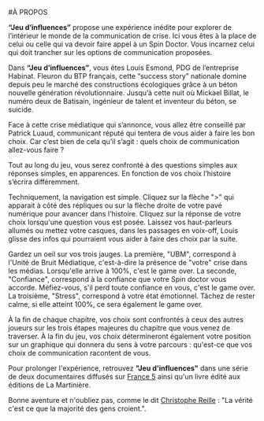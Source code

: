 #À PROPOS

**“Jeu d’influences”** propose une expérience inédite pour explorer de l’intérieur le monde de la communication de crise. Ici vous êtes à la place de celui ou celle qui va devoir faire appel à un Spin Doctor. Vous incarnez celui qui doit trancher sur les options de communication proposées.

Dans **“Jeu d’influences”**, vous êtes Louis Esmond, PDG de l’entreprise Habinat. Fleuron du BTP français, cette “success story” nationale domine depuis peu le marché des constructions écologiques grâce à un béton nouvelle génération révolutionnaire. Jusqu’à cette nuit où Mickael Billat, le numéro deux de Batisain, ingénieur de talent et inventeur du béton, se suicide.

Face à cette crise médiatique qui s’annonce, vous allez être conseillé par Patrick Luaud, communicant réputé qui tentera de vous aider à faire les bon choix. Car c’est bien de cela qu’il s’agit : quels choix de communication allez-vous faire ?

Tout au long du jeu, vous serez confronté à des questions simples aux réponses simples, en apparences. En fonction de vos choix l’histoire s’écrira différemment.

Techniquement, la navigation est simple. Cliquez sur la flèche ">" qui apparait à côté des répliques ou sur la flèche droite de votre pavé numérique pour avancer dans l'histoire. Cliquez sur la réponse de votre choix lorsqu'une question vous est posée. Laissez vos haut-parleurs allumés ou mettez votre casques, dans les passages en voix-off, Louis glisse des infos qui pourraient vous aider à faire des choix par la suite.

Gardez un oeil sur vos trois jauges. La première, "UBM", correspond à l'Unité de Bruit Médiatique, c'est-à-dire la présence de "votre" crise dans les médias. Lorsqu'elle arrive à 100%, c'est le game over. La seconde, "Confiance", correspond à la confiance que votre Spin doctor vous accorde. Méfiez-vous, s'il perd toute confiance en vous, c'est le game over. La troisième, "Stress", correspond à votre état émotionnel. Tâchez de rester calme, si elle atteint 100%, ce sera également le game over.

À la fin de chaque chapitre, vos choix sont confrontés à ceux des autres joueurs sur les trois étapes majeures du chapitre que vous venez de traverser. À la fin du jeu, vos choix détermineront également votre position sur un graphique qui donnera du sens à votre parcours : qu'est-ce que vos choix de communication racontent de vous.

Pour prolonger l'expérience, retrouvez **"Jeu d'influences"** dans une série de deux documentaires diffusés sur [France 5](http://www.france5.fr/emissions/le-monde-en-face/diffusions/06-05-2014_234947) ainsi qu'un livre édité aux éditions de La Martinière.

Bonne aventure et n'oubliez pas, comme le dit [Christophe Reille](http://rldpartners.files.wordpress.com/2012/09/diapositive6.png) : "La vérité c'est ce que la majorité des gens croient.".